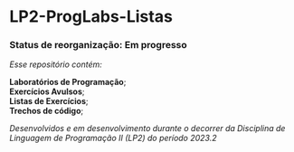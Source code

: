 # LP2-ProgLabs-Listas
### Status de reorganização: Em progresso
*Esse repositório contém:*  

**Laboratórios de Programação**;  
**Exercícios Avulsos**;   
**Listas de Exercícios**;  
**Trechos de código**;  

*Desenvolvidos e em desenvolvimento durante o decorrer da Disciplina de Linguagem de Programação II (LP2) do período 2023.2*
